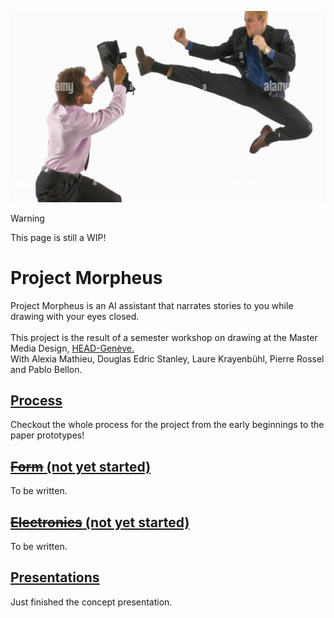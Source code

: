 ![Two Business People Fighting](/misc/two-business-people-fighting.png)

> [!WARNING]  
> This page is still a WIP!


# Project Morpheus
Project Morpheus is an AI assistant that narrates stories to you while drawing with your eyes closed.
<br>
<br>
This project is the result of a semester workshop on drawing at the Master Media Design, [HEAD-Genève.](https://www.hesge.ch/head/formations-recherche/master-en-media-design)
<br>
With Alexia Mathieu, Douglas Edric Stanley, Laure Krayenbühl, Pierre Rossel and Pablo Bellon.


## [**Process**](/process/)
Checkout the whole process for the project from the early beginnings to the paper prototypes!

## [~~**Form**~~ (not yet started)](/form/)
To be written.

## [~~**Electronics**~~ (not yet started)](/electronics/)
To be written.

## [**Presentations**](/presentations/)
Just finished the concept presentation.